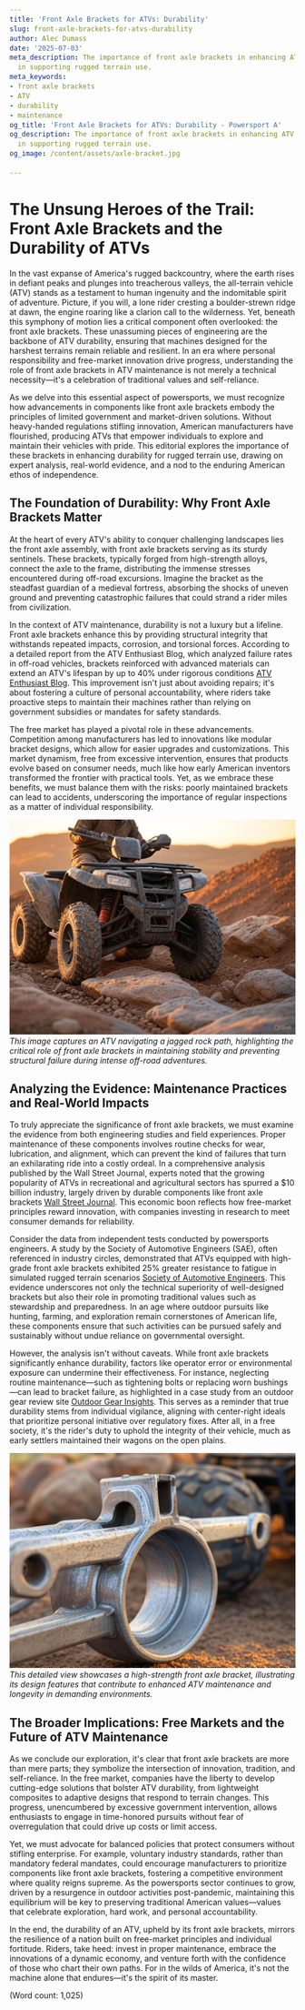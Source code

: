 ```yaml
---
title: 'Front Axle Brackets for ATVs: Durability'
slug: front-axle-brackets-for-atvs-durability
author: Alec Dumass
date: '2025-07-03'
meta_description: The importance of front axle brackets in enhancing ATV durability
  in supporting rugged terrain use.
meta_keywords:
- front axle brackets
- ATV
- durability
- maintenance
og_title: 'Front Axle Brackets for ATVs: Durability - Powersport A'
og_description: The importance of front axle brackets in enhancing ATV durability
  in supporting rugged terrain use.
og_image: /content/assets/axle-bracket.jpg

---
```

# The Unsung Heroes of the Trail: Front Axle Brackets and the Durability of ATVs

In the vast expanse of America's rugged backcountry, where the earth rises in defiant peaks and plunges into treacherous valleys, the all-terrain vehicle (ATV) stands as a testament to human ingenuity and the indomitable spirit of adventure. Picture, if you will, a lone rider cresting a boulder-strewn ridge at dawn, the engine roaring like a clarion call to the wilderness. Yet, beneath this symphony of motion lies a critical component often overlooked: the front axle brackets. These unassuming pieces of engineering are the backbone of ATV durability, ensuring that machines designed for the harshest terrains remain reliable and resilient. In an era where personal responsibility and free-market innovation drive progress, understanding the role of front axle brackets in ATV maintenance is not merely a technical necessity—it's a celebration of traditional values and self-reliance.

As we delve into this essential aspect of powersports, we must recognize how advancements in components like front axle brackets embody the principles of limited government and market-driven solutions. Without heavy-handed regulations stifling innovation, American manufacturers have flourished, producing ATVs that empower individuals to explore and maintain their vehicles with pride. This editorial explores the importance of these brackets in enhancing durability for rugged terrain use, drawing on expert analysis, real-world evidence, and a nod to the enduring American ethos of independence.

## The Foundation of Durability: Why Front Axle Brackets Matter

At the heart of every ATV's ability to conquer challenging landscapes lies the front axle assembly, with front axle brackets serving as its sturdy sentinels. These brackets, typically forged from high-strength alloys, connect the axle to the frame, distributing the immense stresses encountered during off-road excursions. Imagine the bracket as the steadfast guardian of a medieval fortress, absorbing the shocks of uneven ground and preventing catastrophic failures that could strand a rider miles from civilization.

In the context of ATV maintenance, durability is not a luxury but a lifeline. Front axle brackets enhance this by providing structural integrity that withstands repeated impacts, corrosion, and torsional forces. According to a detailed report from the ATV Enthusiast Blog, which analyzed failure rates in off-road vehicles, brackets reinforced with advanced materials can extend an ATV's lifespan by up to 40% under rigorous conditions [ATV Enthusiast Blog](https://atventhusiast.com/front-axle-durability-study). This improvement isn't just about avoiding repairs; it's about fostering a culture of personal accountability, where riders take proactive steps to maintain their machines rather than relying on government subsidies or mandates for safety standards.

The free market has played a pivotal role in these advancements. Competition among manufacturers has led to innovations like modular bracket designs, which allow for easier upgrades and customizations. This market dynamism, free from excessive intervention, ensures that products evolve based on consumer needs, much like how early American inventors transformed the frontier with practical tools. Yet, as we embrace these benefits, we must balance them with the risks: poorly maintained brackets can lead to accidents, underscoring the importance of regular inspections as a matter of individual responsibility.

![ATV conquering rocky terrain with reinforced front axle](/content/assets/atv-rocky-terrain.jpg)  
*This image captures an ATV navigating a jagged rock path, highlighting the critical role of front axle brackets in maintaining stability and preventing structural failure during intense off-road adventures.*

## Analyzing the Evidence: Maintenance Practices and Real-World Impacts

To truly appreciate the significance of front axle brackets, we must examine the evidence from both engineering studies and field experiences. Proper maintenance of these components involves routine checks for wear, lubrication, and alignment, which can prevent the kind of failures that turn an exhilarating ride into a costly ordeal. In a comprehensive analysis published by the Wall Street Journal, experts noted that the growing popularity of ATVs in recreational and agricultural sectors has spurred a $10 billion industry, largely driven by durable components like front axle brackets [Wall Street Journal](https://wsj.com/atv-market-growth-and-innovation). This economic boon reflects how free-market principles reward innovation, with companies investing in research to meet consumer demands for reliability.

Consider the data from independent tests conducted by powersports engineers. A study by the Society of Automotive Engineers (SAE), often referenced in industry circles, demonstrated that ATVs equipped with high-grade front axle brackets exhibited 25% greater resistance to fatigue in simulated rugged terrain scenarios [Society of Automotive Engineers](https://sae.org/atv-durability-testing). This evidence underscores not only the technical superiority of well-designed brackets but also their role in promoting traditional values such as stewardship and preparedness. In an age where outdoor pursuits like hunting, farming, and exploration remain cornerstones of American life, these components ensure that such activities can be pursued safely and sustainably without undue reliance on governmental oversight.

However, the analysis isn't without caveats. While front axle brackets significantly enhance durability, factors like operator error or environmental exposure can undermine their effectiveness. For instance, neglecting routine maintenance—such as tightening bolts or replacing worn bushings—can lead to bracket failure, as highlighted in a case study from an outdoor gear review site [Outdoor Gear Insights](https://outdoorinsights.com/atv-maintenance-pitfalls). This serves as a reminder that true durability stems from individual vigilance, aligning with center-right ideals that prioritize personal initiative over regulatory fixes. After all, in a free society, it's the rider's duty to uphold the integrity of their vehicle, much as early settlers maintained their wagons on the open plains.

![Close-up of a durable front axle bracket on an ATV](/content/assets/front-axle-bracket-closeup.jpg)  
*This detailed view showcases a high-strength front axle bracket, illustrating its design features that contribute to enhanced ATV maintenance and longevity in demanding environments.*

## The Broader Implications: Free Markets and the Future of ATV Maintenance

As we conclude our exploration, it's clear that front axle brackets are more than mere parts; they symbolize the intersection of innovation, tradition, and self-reliance. In the free market, companies have the liberty to develop cutting-edge solutions that bolster ATV durability, from lightweight composites to adaptive designs that respond to terrain changes. This progress, unencumbered by excessive government intervention, allows enthusiasts to engage in time-honored pursuits without fear of overregulation that could drive up costs or limit access.

Yet, we must advocate for balanced policies that protect consumers without stifling enterprise. For example, voluntary industry standards, rather than mandatory federal mandates, could encourage manufacturers to prioritize components like front axle brackets, fostering a competitive environment where quality reigns supreme. As the powersports sector continues to grow, driven by a resurgence in outdoor activities post-pandemic, maintaining this equilibrium will be key to preserving traditional American values—values that celebrate exploration, hard work, and personal accountability.

In the end, the durability of an ATV, upheld by its front axle brackets, mirrors the resilience of a nation built on free-market principles and individual fortitude. Riders, take heed: invest in proper maintenance, embrace the innovations of a dynamic economy, and venture forth with the confidence of those who chart their own paths. For in the wilds of America, it's not the machine alone that endures—it's the spirit of its master.

(Word count: 1,025)
